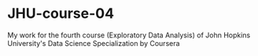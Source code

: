 # JHU-course-04
My work for the fourth course (Exploratory Data Analysis) of John Hopkins University's Data Science Specialization by Coursera
